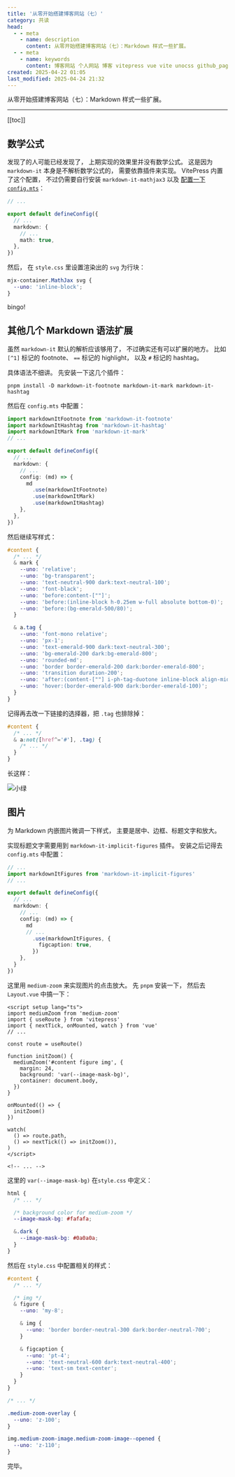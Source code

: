 ```yaml
---
title: '从零开始搭建博客网站（七）'
category: 共读
head:
  - - meta
    - name: description
      content: 从零开始搭建博客网站（七）：Markdown 样式一些扩展。
  - - meta
    - name: keywords
      content: 博客网站 个人网站 博客 vitepress vue vite unocss github_pages typescript
created: 2025-04-22 01:05
last_modified: 2025-04-24 21:32
---
```


从零开始搭建博客网站（七）：Markdown 样式一些扩展。

---

[[toc]]

## 数学公式

发现了的人可能已经发现了，
上期实现的效果里并没有数学公式。
这是因为 `markdown-it` 本身是不解析数学公式的，
需要依靠插件来实现。
VitePress 内置了这个配置，
不过仍需要自行安装 `markdown-it-mathjax3`
以及 [配置一下 `config.mts`](https://github.com/vuejs/vitepress/blob/fb67f9c75fde865b410f919d2ac1ba1cd8dc40f1/src/node/markdown/markdown.ts#L175-L183)：

```ts {7}
// ...

export default defineConfig({
  // ...
  markdown: {
    // ...
    math: true,
  },
})
```

然后，
在 `style.css` 里设置渲染出的 `svg` 为行块：

```css
mjx-container.MathJax svg {
  --uno: 'inline-block';
}
```

bingo!

## 其他几个 Markdown 语法扩展

虽然 `markdown-it` 默认的解析应该够用了，
不过确实还有可以扩展的地方。
比如 `[^1]` 标记的 footnote、
`==` 标记的 highlight，
以及 `#` 标记的 hashtag。

具体语法不细讲。
先安装一下这几个插件：

```shell
pnpm install -D markdown-it-footnote markdown-it-mark markdown-it-hashtag
```

然后在 `config.mts` 中配置：

```ts {1-3,10-15}
import markdownItFootnote from 'markdown-it-footnote'
import markdownItHashtag from 'markdown-it-hashtag'
import markdownItMark from 'markdown-it-mark'
// ...

export default defineConfig({
  // ...
  markdown: {
    // ...
    config: (md) => {
      md
        .use(markdownItFootnote)
        .use(markdownItMark)
        .use(markdownItHashtag)
    },
  },
})
```

然后继续写样式：

```css
#content {
  /* ... */
  & mark {
    --uno: 'relative';
    --uno: 'bg-transparent';
    --uno: 'text-neutral-900 dark:text-neutral-100';
    --uno: 'font-black';
    --uno: 'before:content-[""]';
    --uno: 'before:(inline-block h-0.25em w-full absolute bottom-0)';
    --uno: 'before:(bg-emerald-500/80)';
  }

  & a.tag {
    --uno: 'font-mono relative';
    --uno: 'px-1';
    --uno: 'text-emerald-900 dark:text-neutral-300';
    --uno: 'bg-emerald-200 dark:bg-emerald-800';
    --uno: 'rounded-md';
    --uno: 'border border-emerald-200 dark:border-emerald-800';
    --uno: 'transition duration-200';
    --uno: 'after:(content-[""] i-ph-tag-duotone inline-block align-middle ml-1)';
    --uno: 'hover:(border-emerald-900 dark:border-emerald-100)';
  }
}
```

记得再去改一下链接的选择器，把 `.tag` 也排除掉：

```css /.tag/
#content {
  /* ... */
  & a:not([href^='#'], .tag) {
    /* ... */
  }
}
```

长这样：

![小绿](build_a_blog_site_7_assets/ATTCH_20250422020143021.png)

## 图片

为 Markdown 内嵌图片微调一下样式，
主要是居中、边框、标题文字和放大。

实现标题文字需要用到 `markdown-it-implicit-figures` 插件。
安装之后记得去 `config.mts` 中配置：

```ts {2,12-14}
// ...
import markdownItFigures from 'markdown-it-implicit-figures'
// ...

export default defineConfig({
  // ...
  markdown: {
    // ...
    config: (md) => {
      md
      // ...
        .use(markdownItFigures, {
          figcaption: true,
        })
    },
  }
})
```

这里用 `medium-zoom` 来实现图片的点击放大。
先 `pnpm` 安装一下，
然后去 `Layout.vue` 中搞一下：

```vue {2-4,7-24}
<script setup lang="ts">
import mediumZoom from 'medium-zoom'
import { useRoute } from 'vitepress'
import { nextTick, onMounted, watch } from 'vue'
// ...

const route = useRoute()

function initZoom() {
  mediumZoom('#content figure img', {
    margin: 24,
    background: 'var(--image-mask-bg)',
    container: document.body,
  })
}

onMounted(() => {
  initZoom()
})

watch(
  () => route.path,
  () => nextTick(() => initZoom()),
)
</script>

<!-- ... -->
```

这里的 `var(--image-mask-bg)` 在`style.css` 中定义：

```css
html {
  /* ... */

  /* background color for medium-zoom */
  --image-mask-bg: #fafafa;

  &.dark {
    --image-mask-bg: #0a0a0a;
  }
}
```

然后在 `style.css` 中配置相关的样式：

```css
#content {
  /* ... */

  /* img */
  & figure {
    --uno: 'my-8';

    & img {
      --uno: 'border border-neutral-300 dark:border-neutral-700';
    }

    & figcaption {
      --uno: 'pt-4';
      --uno: 'text-neutral-600 dark:text-neutral-400';
      --uno: 'text-sm text-center';
    }
  }
}

/* ... */

.medium-zoom-overlay {
  --uno: 'z-100';
}

img.medium-zoom-image.medium-zoom-image--opened {
  --uno: 'z-110';
}
```

完毕。
